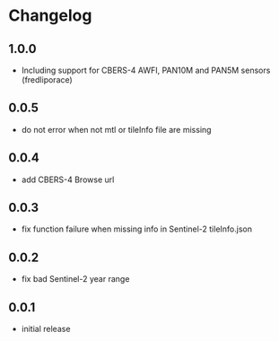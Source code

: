 Changelog
=========
1.0.0
-----
- Including support for CBERS-4 AWFI, PAN10M and PAN5M sensors (fredliporace)

0.0.5
-----
- do not error when not mtl or tileInfo file are missing

0.0.4
-----
- add CBERS-4 Browse url

0.0.3
-----
- fix function failure when missing info in Sentinel-2 tileInfo.json

0.0.2
-----
- fix bad Sentinel-2 year range

0.0.1
-----
- initial release
